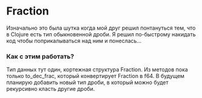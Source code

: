 # Fraction
Изначально это была шутка когда мой друг решил понтануться тем, что в Clojure есть тип обыкновенной дроби. Я решил по-быстрому накидать код чтобы поприкалываться над ним и понеслась...

### Как с этим работать?
Тип данных тут один, кортежная структура Fraction. Из методов пока только to_dec_frac, который конвертирует Fraction в f64. В будущем планирую добавить новый тип дроби, в который можно будет рекурсивно класть другие дроби.